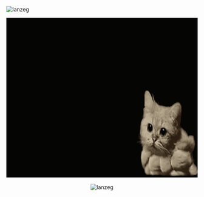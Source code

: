 <p align="left"> <img src="https://komarev.com/ghpvc/?username=lanzeg&label=Profile%20views&color=0e75b6&style=flat" alt="lanzeg" /> </p>

<div align="center" > <img src="cat.gif"  alt="wait mo yung cat" height="420"> </div>

<p align="center">
<!--   <img src="https://github-readme-streak-stats.herokuapp.com/?user=lanzeg&" alt="lanzeg" height="200" width="400"/> -->
  <img src="https://github-readme-stats.vercel.app/api/top-langs?username=lanzeg&show_icons=true&locale=en&layout=compact" alt="lanzeg" height="200" width="400"/>
   
</p>


